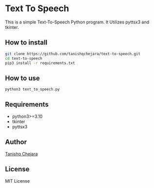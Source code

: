 # Text To Speech

This is a simple Text-To-Speech Python program. It Utilizes pyttsx3 and tkinter.

## How to install

```bash
git clone https://github.com/tanishqchejara/text-to-speech.git
cd text-to-speech
pip3 install -r requirements.txt
```

## How to use

```bash
python3 text_to_speech.py
```

## Requirements

- python3>=3.10
- tkinter
- pyttsx3

## Author

[Tanishq Chejara](https://github.com/tanishqchejara)

## License

MIT License
